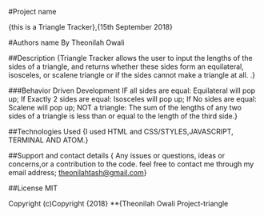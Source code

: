 #Project name

{this is a Triangle Tracker},{15th September 2018}

#Authors name
By Theonilah Owali

##Description
{Triangle Tracker allows the user to input the lengths of the sides of a triangle, and returns whether these sides form an equilateral, isosceles, or scalene triangle or if the sides cannot make a triangle at all. .}

###Behavior Driven Development
IF all sides are equal: Equilateral will pop up;
If Exactly 2 sides are equal: Isosceles will pop up;
If No sides are equal: Scalene will pop up;
NOT a triangle: The sum of the lengths of any two sides of a triangle is less than or equal to the length of the third side.}


##Technologies Used
{I used HTML and CSS/STYLES,JAVASCRIPT, TERMINAL AND ATOM.}

##Support and contact details
{ Any issues or questions, ideas or concerns,or a contribution to the code. feel free to contact me through my email address; theonilahtash@gmail.com}

##License
MIT

Copyright (c)Copyright {2018} **{Theonilah Owali Project-triangle
